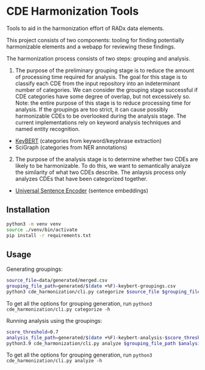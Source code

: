 # CDE Harmonization Tools
Tools to aid in the harmonization effort of RADx data elements.

This project consists of two components: tooling for finding potentially harmonizable elements and a webapp for reviewing these findings.  

The harmonization process consists of two steps: grouping and analysis.
1. The purpose of the preliminary grouping stage is to reduce the amount of processing time required for analysis. The goal for this stage is to classify each CDE from the input repository into an indeterminant number of categories. We can consider the grouping stage successful if CDE categories have some degree of overlap, but not excessively so. Note: the entire purpose of this stage is to reduce processing time for analysis. If the groupings are too strict, it can cause possibly harmonizable CDEs to be overlooked during the analysis stage. The current implementations rely on keyword analysis techniques and named entity recognition.
- [KeyBERT](https://github.com/MaartenGr/KeyBERT) (categories from keyword/keyphrase extraction)
- SciGraph (categories from NER annotations)
2. The purpose of the analysis stage is to determine whether two CDEs are likely to be harmonizable. To do this, we want to semantically analyze the similarity of what two CDEs describe. The anlaysis process only analyzes CDEs that have been categorized together.
- [Universal Sentence Encoder](https://arxiv.org/abs/1803.11175) (sentence embeddings)

## Installation
```bash
python3 -m venv venv
source ./venv/bin/activate
pip install -r requirements.txt
```

## Usage
Generating groupings:
```bash
source_file=data/generated/merged.csv
grouping_file_path=generated/$(date +%F)-keybert-groupings.csv
python3 cde_harmonization/cli.py categorize $source_file $grouping_file_path -v -f label -f description -c keybert
```
To get all the options for grouping generation, run `python3 cde_harmonization/cli.py categorize -h`

Running analysis using the groupings:
```bash
score_threshold=0.7
analysis_file_path=generated/$(date +%F)-keybert-analysis-$score_threshold.csv
python3.9 cde_harmonization/cli.py analyze $grouping_file_path $analysis_file_path -a use4 -g intersection -f label -f description -s 0.7 -v
```
To get all the options for grouping generation, run `python3 cde_harmonization/cli.py analyze -h`